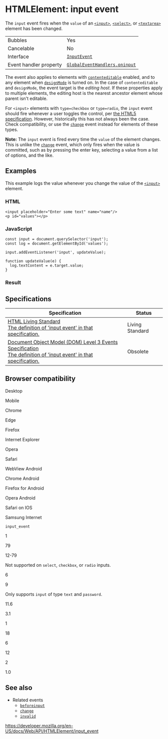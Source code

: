 # HTMLElement: input event

The `input` event fires when the `value` of an [`<input>`](https://developer.mozilla.org/en-US/docs/Web/HTML/Element/input), [`<select>`](https://developer.mozilla.org/en-US/docs/Web/HTML/Element/select), or [`<textarea>`](https://developer.mozilla.org/en-US/docs/Web/HTML/Element/textarea) element has been changed.

<table><tbody><tr class="odd"><td>Bubbles</td><td>Yes</td></tr><tr class="even"><td>Cancelable</td><td>No</td></tr><tr class="odd"><td>Interface</td><td><a href="../inputevent"><code>InputEvent</code></a></td></tr><tr class="even"><td>Event handler property</td><td><a href="../globaleventhandlers/oninput"><code>GlobalEventHandlers.oninput</code></a></td></tr></tbody></table>

The event also applies to elements with [`contenteditable`](contenteditable) enabled, and to any element when [`designMode`](../document/designmode) is turned on. In the case of `contenteditable` and `designMode`, the event target is the _editing host_. If these properties apply to multiple elements, the editing host is the nearest ancestor element whose parent isn't editable.

For `<input>` elements with `type=checkbox` or `type=radio`, the `input` event should fire whenever a user toggles the control, per [the HTML5 specification](https://html.spec.whatwg.org/multipage/input.html#the-input-element:event-input-2). However, historically this has not always been the case. Check compatibility, or use the [`change`](change_event) event instead for elements of these types.

**Note:** The `input` event is fired every time the `value` of the element changes. This is unlike the [`change`](change_event) event, which only fires when the value is committed, such as by pressing the enter key, selecting a value from a list of options, and the like.

## Examples

This example logs the value whenever you change the value of the [`<input>`](https://developer.mozilla.org/en-US/docs/Web/HTML/Element/input) element.

### HTML

    <input placeholder="Enter some text" name="name"/>
    <p id="values"></p>

### JavaScript

    const input = document.querySelector('input');
    const log = document.getElementById('values');

    input.addEventListener('input', updateValue);

    function updateValue(e) {
      log.textContent = e.target.value;
    }

### Result

## Specifications

<table><thead><tr class="header"><th>Specification</th><th>Status</th></tr></thead><tbody><tr class="odd"><td><a href="https://html.spec.whatwg.org/multipage/forms.html#event-input-input">HTML Living Standard<br />
<span class="small">The definition of 'input event' in that specification.</span></a></td><td><span class="spec-living">Living Standard</span></td></tr><tr class="even"><td><a href="https://www.w3.org/TR/2014/WD-DOM-Level-3-Events-20140925/#event-type-input">Document Object Model (DOM) Level 3 Events Specification<br />
<span class="small">The definition of 'input event' in that specification.</span></a></td><td><span class="spec-obsolete">Obsolete</span></td></tr></tbody></table>

## Browser compatibility

Desktop

Mobile

Chrome

Edge

Firefox

Internet Explorer

Opera

Safari

WebView Android

Chrome Android

Firefox for Android

Opera Android

Safari on IOS

Samsung Internet

`input_event`

1

79

12-79

Not supported on `select`, `checkbox`, or `radio` inputs.

6

9

Only supports `input` of type `text` and `password`.

11.6

3.1

1

18

6

12

2

1.0

## See also

- Related events
  - [`beforeinput`](beforeinput_event)
  - [`change`](change_event)
  - [`invalid`](../htmlinputelement/invalid_event)

<a href="https://developer.mozilla.org/en-US/docs/Web/API/HTMLElement/input_event" class="_attribution-link">https://developer.mozilla.org/en-US/docs/Web/API/HTMLElement/input_event</a>
